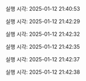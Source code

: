 실행 시각: 2025-01-12 21:40:53

실행 시각: 2025-01-12 21:42:29

실행 시각: 2025-01-12 21:42:32

실행 시각: 2025-01-12 21:42:35

실행 시각: 2025-01-12 21:42:37

실행 시각: 2025-01-12 21:42:38

